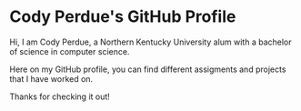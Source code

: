 # Cody Perdue's GitHub Profile

Hi, I am Cody Perdue, a Northern Kentucky University alum with a bachelor of science in computer science.

Here on my GitHub profile, you can find different assigments and projects that I have worked on.

Thanks for checking it out!
